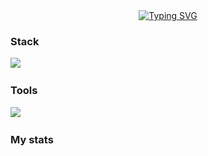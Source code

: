  <div id="greet" align="center">
    <a href="https://git.io/typing-svg"><img src="https://readme-typing-svg.demolab.com?font=Fira+Code&duration=3500&pause=100&color=6CA2FF&background=1B1B27&center=true&vCenter=true&width=435&lines=Hi+there;It's+magaoutside;%F0%9F%91%A8%E2%80%8D%F0%9F%92%BB" alt="Typing SVG" /></a>
</div>

### Stack
<img src="https://skillicons.dev/icons?i=py,sklearn,tensorflow,pytorch,opencv,bots,cpp,bash,html,css,js,lua,sqlite"/>&nbsp;

### Tools
<img src="https://skillicons.dev/icons?i=vscode,visualstudio,pycharm,github,figma,ai,photoshop,arduino,blender,robloxstudio,discord,arch,ubuntu,windows,linux"/>&nbsp;

### My stats
<div id="stat" align="center">
    <img src="http://github-profile-summary-cards.vercel.app/api/cards/profile-details?username=magaoutside&theme=tokyonight" alt=""/>
    <img src="http://github-profile-summary-cards.vercel.app/api/cards/most-commit-language?username=magaoutside&theme=tokyonight" alt=""/>
    <img src="https://github-readme-stats.vercel.app/api?username=magaoutside&show_icons=true&theme=tokyonight" alt=""/>
</div>
